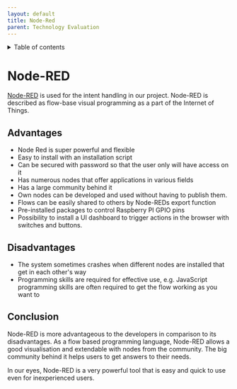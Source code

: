 ```yaml
---
layout: default
title: Node-Red
parent: Technology Evaluation
---
```


<details close markdown="block">
  <summary>
    Table of contents
  </summary>
  {: .text-delta }
1. TOC
{:toc}
</details>


# Node-RED
[Node-RED](/pages/knowledge/node-red) is used for the intent handling in our project. Node-RED is described as 
flow-base visual programming as a part of the Internet of Things.

## Advantages
- Node Red is super powerful and flexible
- Easy to install with an installation script
- Can be secured with password so that the user only will have access on it
- Has numerous nodes that offer applications in various fields
- Has a large community behind it
- Own nodes can be developed and used without having to publish them.
- Flows can be easily shared to others by Node-REDs export function
- Pre-installed packages to control Raspberry PI GPIO pins
- Possibility to install a UI dashboard to trigger actions in the browser with switches and buttons.
 
## Disadvantages
- The system sometimes crashes when different nodes are installed that get in each other's way
- Programming skills are required for effective use, e.g. JavaScript programming skills are often required to get the
flow working as you want to
 
## Conclusion
Node-RED is more advantageous to the developers in comparison to its disadvantages. As a flow based programming 
language, Node-RED allows a good visualisation and extendable with nodes from the community. 
The big community behind it helps users to get answers to their needs.

In our eyes, Node-RED is a very powerful tool that is easy and quick to use even for inexperienced users.
